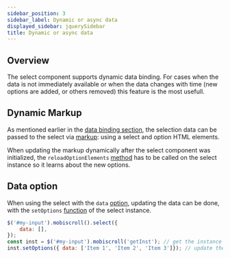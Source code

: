 ```yaml
---
sidebar_position: 3
sidebar_label: Dynamic or async data
displayed_sidebar: jquerySidebar
title: Dynamic or async data
---
```


## Overview

The select component supports dynamic data binding. For cases when the data is not immediately available or when the data changes with time (new options are added, or others removed) this feature is the most usefull.

## Dynamic Markup

As mentioned earlier in the [data binding section](/jquery/select/data-binding), the selection data can be passed to the select via [markup](/jquery/select/data-binding#data-through-markup): using a select and option HTML elements.

When updating the markup dynamically after the select component was initialized, the `reloadOptionElements` [method](/jquery/select/api#method-reloadOptionElements) has to be called on the select instance so it learns about the new options.

## Data option

When using the select with the `data` [option](/jquery/select/api#opt-data), updating the data can be done, with the `setOptions` [function](/jquery/select/api#method-setOptions) of the select instance.

```jsx
$('#my-input').mobiscroll().select({
    data: [],
});
const inst = $('#my-input').mobiscroll('getInst'); // get the instance of the select component
inst.setOptions({ data: ['Item 1', 'Item 2', 'Item 3']}); // update the component with new data
```